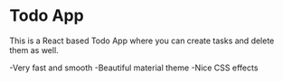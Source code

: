 # Todo App

This is a React based Todo App where you can create tasks and delete them as well.

-Very fast and smooth
-Beautiful material theme
-Nice CSS effects
